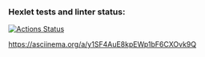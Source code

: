 ### Hexlet tests and linter status:
[![Actions Status](https://github.com/MihailGit87/java-project-71/workflows/hexlet-check/badge.svg)](https://github.com/MihailGit87/java-project-71/actions)

https://asciinema.org/a/y1SF4AuE8kpEWp1bF6CXOvk9Q
